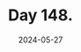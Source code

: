 ---
title: Day 148.
description: even more Wuthering Waves, website making
date: 2024-05-27
tags: 
  - May 2024
---